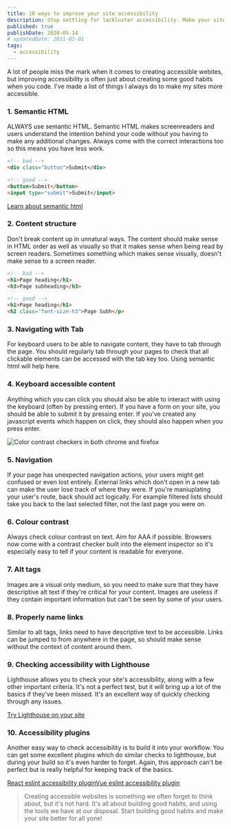 ```yaml
---
title: 10 ways to improve your site accessibility
description: Stop settling for lackluster accessibility. Make your sites available to everyone and gain more views.
published: true
publishDate: 2020-05-14
# updatedDate: 2021-01-01
tags:
  - accessibility
---
```


A lot of people miss the mark when it comes to creating accessible webites, but improving accessibility is often just about creating some good habits when you code. I've made a list of things I always do to make my sites more accessible.

### 1. Semantic HTML

ALWAYS use semantic HTML. Semantic HTML makes screenreaders and users understand the intention behind your code without you having to make any additional changes. Always come with the correct interactions too so this means you have less work.

```html
<!-- bad -->
<div class="button">Submit</div>

<!-- good -->
<button>Submit</button>
<input type="submit">Submit</input>
```

[Learn about semantic html](https://www.w3schools.com/html/html5_semantic_elements.asp)

### 2. Content structure

Don't break content up in unnatural ways. The content should make sense in HTML order as well as visually so that it makes sense when being read by screen readers. Sometimes something which makes sense visually, doesn't make sense to a screen reader.

```html
<!-- bad -->
<h1>Page heading</h1>
<h3>Page subheading</h3>

<!-- good -->
<h1>Page heading</h1>
<h2 class="font-size-h3">Page Subh</p>
```

### 3. Navigating with Tab

For keyboard users to be able to navigate content, they have to tab through the page. You should regularly tab through your pages to check that all clickable elements can be accessed with the tab key too. Using semantic html will help here.

### 4. Keyboard accessible content

Anything which you can click you should also be able to interact with using the keyboard (often by pressing enter). If you have a form on your site, you should be able to submit it by pressing enter. If you've created any javascript events which happen on click, they should also happen when you press enter.

![Color contrast checkers in both chrome and firefox](/images/posts/content/accessibility-browser-contrast.png)

### 5. Navigation

If your page has unexpected navigation actions, your users might get confused or even lost entirely. External links which don't open in a new tab can make the user lose track of where they were. If you're maniuplating your user's route, back should act logically. For example filtered lists should take you back to the last selected filter, not the last page you were on.

### 6. Colour contrast

Always check colour contrast on text. Aim for AAA if possible. Browsers now come with a contrast checker built into the element inspector so it's especially easy to tell if your content is readable for everyone.

### 7. Alt tags

Images are a visual only medium, so you need to make sure that they have descriptive alt text if they're critical for your content. Images are useless if they contain important information but can't be seen by some of your users.

### 8. Properly name links

Similar to alt tags, links need to have descriptive text to be accessible. Links can be jumped to from anywhere in the page, so should make sense without the context of content around them.

### 9. Checking accessibility with Lighthouse

Lighthouse allows you to check your site's accessibility, along with a few other important criteria. It's not a perfect test, but it will bring up a lot of the basics if they've been missed. It's an excellent way of quickly checking through any issues.

[Try Lighthouse on your site](https://developers.google.com/web/tools/lighthouse/)

### 10. Accessibility plugins

Another easy way to check accessibility is to build it into your workflow. You can get some excellent plugins which do similar checks to lighthouse, but during your build so it's even harder to forget. Again, this approach can't be perfect but is really helpful for keeping track of the basics.

[React eslint accessibility plugin](https://github.com/evcohen/eslint-plugin-jsx-a11y)[Vue eslint accessibility plugin](https://github.com/maranran/eslint-plugin-vue-a11y)

> Creating accessible websites is something we often forget to think about, but it's not hard. It's all about building good habits, and using the tools we have at our disposal. Start building good habits and make your site better for all yone!
